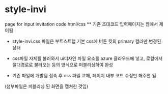 # style-invi
page for input invitation code html/css
** 기존 초대코드 입력페이지는 웹에서 제어됨

- style-invi.css 파일은 부트스트랩 기본 css에 버튼 킷의 primary 컬러만 변경된 상태

- css파일 자체를 불러와서 ui디자인 파일 요소를 azure 클라우드에 넣고, 로컬에서 절대경로로 불러오는 등의 방식으로 퍼블리싱하여 완성

- 기존 파일에 개발팀 접속 후 css 파일 교체, 페이지 내부 코드 수정만 해주면 됨

(첨부파일은 퍼블리싱 된 화면을 캡쳐한 것임)
